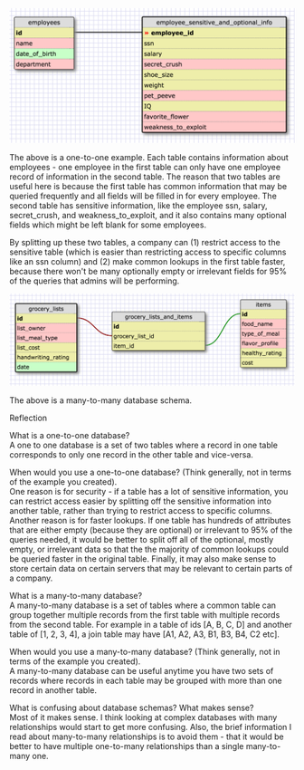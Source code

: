![one_to_one_schema](imgs/one_to_one_example.png)

The above is a one-to-one example. Each table contains information about employees - one employee in the first table can only have one employee record of information in the second table. The reason that two tables are useful here is because the first table has common information that may be queried frequently and all fields will be filled in for every employee. The second table has sensitive information, like the employee ssn, salary, secret_crush, and weakness_to_exploit, and it also contains many optional fields which might be left blank for some employees.

By splitting up these two tables, a company can (1) restrict access to the sensitive table (which is easier than restricting access to specific columns like an ssn column) and (2) make common lookups in the first table faster, because there won't be many optionally empty or irrelevant fields for 95% of the queries that admins will be performing.

![many_to_many_schema](imgs/many_to_many_example.png)

The above is a many-to-many database schema.

Reflection


What is a one-to-one database?<br/>
A one to one database is a set of two tables where a record in one table corresponds to only one record in the other table and vice-versa.<br/>


When would you use a one-to-one database? (Think generally, not in terms of the example you created).<br/>
One reason is for security - if a table has a lot of sensitive information, you can restrict access easier by splitting off the sensitive information into another table, rather than trying to restrict access to specific columns. Another reason is for faster lookups. If one table has hundreds of attributes that are either empty (because they are optional) or irrelevant to 95% of the queries needed, it would be better to split off all of the optional, mostly empty, or irrelevant data so that the the majority of common lookups could be queried faster in the original table. Finally, it may also make sense to store certain data on certain servers that may be relevant to certain parts of a company.<br/>


What is a many-to-many database?<br/>
A many-to-many database is a set of tables where a common table can group together multiple records from the first table with multiple records from the second table. For example in a table of ids [A, B, C, D] and another table of [1, 2, 3, 4], a join table may have [A1, A2, A3, B1, B3, B4, C2 etc].

When would you use a many-to-many database? (Think generally, not in terms of the example you created).<br/>
A many-to-many database can be useful anytime you have two sets of records where records in each table may be grouped with more than one record in another table.


What is confusing about database schemas? What makes sense?<br/>
Most of it makes sense. I think looking at complex databases with many relationships would start to get more confusing. Also, the brief information I read about many-to-many relationships is to avoid them - that it would be better to have multiple one-to-many relationships than a single many-to-many one.